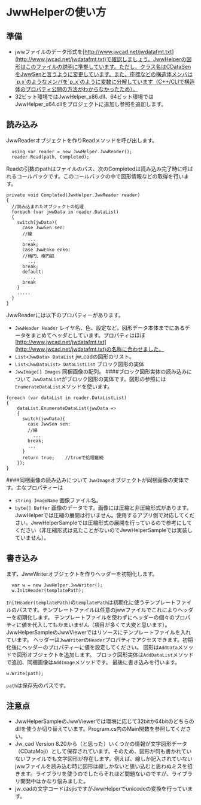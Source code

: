 # JwwHelperの使い方
## 準備
- jwwファイルのデータ形式を[http://www.jwcad.net/jwdatafmt.txt](http://www.jwcad.net/jwdatafmt.txt)で確認しましょう。JwwHelperの図形はこのファイルの説明に準拠しています。ただし、クラス名はCDataSenをJwwSenと言うように変更しています。また、座標などの構造体メンバは`p.x`のようなメンバを`p_x`のように変数に分解しています（C++/CLIで構造体のプロパティ公開の方法がわからなかったため）。
- 32ビット環境ではJwwHelper_x86.dll、64ビット環境ではJwwHelper_x64.dllをプロジェクトに追加し参照を追加します。


## 読み込み
JwwReaderオブジェクトを作りReadメソッドを呼び出します。
  ~~~
    using var reader = new JwwHelper.JwwReader();
    reader.Read(path, Completed);
  ~~~
Readの引数のpathはファイルのパス、次のCompletedは読み込み完了時に呼ばれるコールバックです。このコールバックの中で図形情報などの取得を行います。
~~~
private void Completed(JwwHelper.JwwReader reader)
{  
  //読み込まれたオブジェクトの処理
  foreach (var jwwData in reader.DataList)
  {
    switch(jwData){
      case JwwSen sen:
      //線
        ...
      break;
      case JwwEnko enko:
      //楕円、楕円弧
        ...
      break;
      default:
        ...
      break
    }
    .....
  }
}
~~~
JwwReaderには以下のプロパティーがあります。
- `JwwHeader Header`<a id="JwwHeader"></a>
  レイヤ名、色、設定など。図形データ本体までにあるデータをまとめてヘッダとしています。プロパティはほぼ[http://www.jwcad.net/jwdatafmt.txt](http://www.jwcad.net/jwdatafmt.txt)の名称に合わせました。
- `List<JwwData> DataList`
  jw_cadの図形のリスト。
- `List<JwwDataList> DataListList`
  ブロック図形の実体
- `JwwImage[] Images`
  同梱画像の配列。
####ブロック図形実体の読み込みについて
`JwwDataList`がブロック図形の実体です。図形の参照には`EnumerateDataList`メソッドを使います。
~~~
foreach (var dataList in reader.DataListList)
{
    dataList.EnumerateDataList(jwwData =>
    {
      switch(jwwData){
        case JwwSen sen:
        //線
          ...
        break;
        ...
      }
      return true;    //trueで処理継続
    });
}
~~~
####同梱画像の読み込みについて
`JwwImage`オブジェクトが同梱画像の実体です。主なプロパティーは
- `string ImageName`
  画像ファイル名。
- `byte[] Buffer`
  画像のデータです。画像には圧縮と非圧縮形式があります。JwwHelperでは圧縮の展開は行いません。使用するアプリ側で対応してください。JwwHelperSampleでは圧縮形式の展開を行っているので参考にしてください（非圧縮形式は見たことがないのでJwwHelperSampleでは実装していません）。


## 書き込み
まず、JwwWriterオブジェクトを作りヘッダーを初期化します。
~~~
  var w = new JwwHelper.JwwWriter();
  w.InitHeader(templatePath);
~~~ 
`InitHeader(templatePath)`の`templatePath`は初期化に使うテンプレートファイルのパスです。テンプレートファイルは任意のjwwファイルでこれによりヘッダーを初期化します。
テンプレートファイルを使わずにヘッダーの個々のプロパティに値を代入してもかまいません（項目が多くて大変と思います）。JwwHelperSampleのJwwViewerではリソースにテンプレートファイルを入れています。
ヘッダーは`JwwWriter`の`Header`プロパティでアクセスできます。初期化後にヘッダーのプロパティーに値を設定してください。
図形は`AddData`メソッドで図形オブジェクトを追加します。
ブロック図形実体は`AddDataList`メソッドで追加、同梱画像は`AddImage`メソッドです。
最後に書き込みを行います。
~~~
w.Write(path);
~~~
`path`は保存先のパスです。

## 注意点
- JwwHelperSampleのJwwViewerでは環境に応じて32bitか64bitのどちらのdllを使うか切り替えています。Program.cs内のMain関数を参照してください。
- Jw_cad Version 8.20から（と思った）いくつかの情報が文字図形データ（CDataMoji）として保存されています。そのため、図形が何も書かれていないファイルでも文字図形が存在します。例えば、線しか記入されていないjwwファイルを読み込む時に図形は線しかないと思い込むと思わぬミスを招きます。ライブラリを使うのでしたらそれほど問題ないのですが、ライブラリ開発中はかなり悩みました。
- jw_cadの文字コードはsjisですがJwwHelperでunicodeの変換を行っています。

